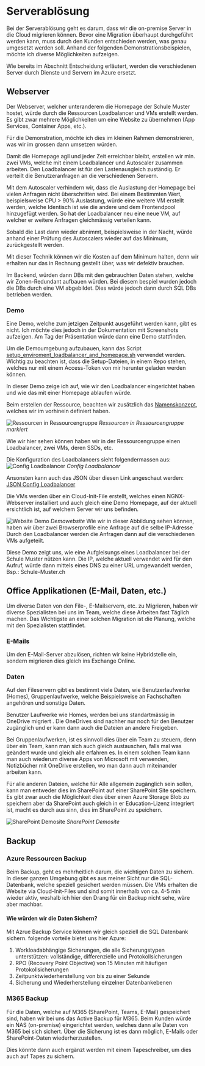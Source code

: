 # Serverablösung

Bei der Serverablösung geht es darum, dass wir die on-premise Server in die Cloud migrieren können. 
Bevor eine Migration überhaupt durchgeführt werden kann, muss durch den Kunden entschieden werden, was genau umgesetzt werden soll. 
Anhand der folgenden Demonstrationsbeispielen, möchte ich diverse Möglichkeiten aufzeigen. 

Wie bereits im Abschnitt Entscheidung erläutert, werden die verschiedenen Server durch Dienste und Servern im Azure ersetzt. 

## Webserver

Der Webserver, welcher unteranderem die Homepage der Schule Muster hostet, würde durch die Ressourcen Loadbalancer und VMs erstellt werden. 
Es gibt zwar mehrere Möglichkeiten um eine Website zu übernehmen (App Services, Container Apps, etc.).

Für die Demonstration, möchte ich dies im kleinen Rahmen demonstrieren, was wir im grossen dann umsetzen würden. 

Damit die Homepage agil und jeder Zeit erreichbar bleibt, erstellen wir min. zwei VMs, welche mit einem Loadbalancer und Autoscaler zusammen arbeiten. 
Den Loadbalancer ist für den Lastenausgleich zuständig. 
Er verteilt die Benutzeranfragen an die verschiedenen Servern. 

Mit dem Autoscaler verhindern wir, dass die Auslastung der Homepage bei vielen Anfragen nicht überschritten wird. 
Bei einem Bestimmten Wert, beispielsweise CPU > 90% Auslastung, würde eine weitere VM erstellt werden, welche Identisch ist wie die andere und dem Frontendpool hinzugefügt werden. 
So hat der Loadbalancer neu eine neue VM, auf welcher er weitere Anfragen gleichmässig verteilen kann. 

Sobald die Last dann wieder abnimmt, beispielsweise in der Nacht, würde anhand einer Prüfung des Autoscalers wieder auf das Minimum, zurückgestellt werden. 

Mit dieser Technik können wir die Kosten auf dem Minimum halten, denn wir erhalten nur das in Rechnung gestellt über, was wir defektiv brauchen. 

Im Backend, würden dann DBs mit den gebrauchten Daten stehen, welche wir Zonen-Redundant aufbauen würden. 
Bei diesem bespiel wurden jedoch die DBs durch eine VM abgebildet. Dies würde jedoch dann durch SQL DBs betrieben werden. 

### Demo

Eine Demo, welche zum jetzigen Zeitpunkt ausgeführt werden kann, gibt es nicht. 
Ich möchte dies jedoch in der Dokumentation mit Screenshots aufzeigen. 
Am Tag der Präsentation würde dann eine Demo stattfinden.

Um die Demoumgebung aufzubauen, kann das Script [setup_enviroment_loadbalancer_and_homepage.sh](setup_enviroment_loadbalancer_and_homepage.sh) verwendet werden. 
Wichtig zu beachten ist, dass die Setup-Dateien, in einem Repo stehen, welches nur mit einem Access-Token von mir herunter geladen werden können. 

In dieser Demo zeige ich auf, wie wir den Loadbalancer eingerichtet haben und wie das mit einer Homepage ablaufen würde.

Beim erstellen der Ressource, beachten wir zusätzlich das [Namenskonzept](Nameconcept.md), welches wir im vorhinein definiert haben. 

![Ressourcen in Ressourcengruppe](rg_lb_demo_marked.png)
*Ressourcen in Ressourcengruppe markiert*

Wie wir hier sehen können haben wir in der Ressourcengruppe einen Loadbalancer, zwei VMs, deren SSDs, etc. 

Die Konfiguration des Loadbalancers sieht folgendermassen aus:
![Config Loadbalancer](config_loadbalancer.png) 
*Config Loadbalancer* 

Ansonsten kann auch das JSON über diesen Link angeschaut werden: [JSON Config Loadbalancer](loadbalancerconfig.md) 

Die VMs werden über ein Cloud-Init-File erstellt, welches einen NGNX-Webserver installiert und auch gleich eine Demo Homepage, auf der aktuell ersichtlich ist, auf welchem Server wir uns befinden.

![Website Demo](test_lb_for_Websites.png)
*Demowebsite*
Wie wir in dieser Abbildung sehen können, haben wir über zwei Browserprofile eine Anfrage auf die selbe IP-Adresse Durch den Loadbalancer werden die Anfragen dann auf die verschiedenen VMs aufgeteilt. 

Diese Demo zeigt uns, wie eine Aufgleisungs eines Loadbalancer bei der Schule Muster nützen kann. 
Die IP, welche aktuell verwendet wird für den Aufruf, würde dann mittels eines DNS zu einer URL umgewandelt werden, Bsp.: Schule-Muster.ch 


## Office Applikationen (E-Mail, Daten, etc.)

Um diverse Daten von den File-, E-Mailservern, etc. zu Migrieren, haben wir diverse Spezialisten bei uns im Team, welche diese Arbeiten fast Täglich machen. 
Das Wichtigste an einer solchen Migration ist die Planung, welche mit den Spezialisten stattfindet. 

### E-Mails
Um den E-Mail-Server abzulösen, richten wir keine Hybridstelle ein, sondern migrieren dies gleich ins Exchange Online.

### Daten

Auf den Fileservern gibt es bestimmt viele Daten, wie Benutzerlaufwerke (Homes), Gruppenlaufwerke, welche Beispielsweise an Fachschaften angehören und sonstige Daten. 

Benutzer Laufwerke wie Homes, werden bei uns standartmässig in OneDrive migriert . 
Die OneDrives sind nachher nur noch für den Benutzer zugänglich und er kann dann auch die Dateien an andere Freigeben. 

Bei Gruppenlaufwerken, ist es sinnvoll dies über ein Team zu steuern, denn über ein Team, kann man sich auch gleich austauschen, falls mal was geändert wurde und gleich alle erfahren es. 
In einem solchen Team kann man auch wiederum diverse Apps von Microsoft mit verwenden, Notizbücher mit OneDrive erstellen, wo man dann auch miteinander arbeiten kann. 

Für alle anderen Dateien, welche für Alle allgemein zugänglich sein sollen, kann man entweder dies im SharePoint auf einer SharePoint Site speichern. 
Es gibt zwar auch die Möglichkeit dies über einen Azure Storage Blob zu speichern aber da SharePoint auch gleich in er Education-Lizenz integriert ist, macht es durch aus sinn, dies im SharePoint zu speichern. 

![SharePoint Demosite](SharePoint_Demosite.png)
*SharePoint Demosite*

## Backup

### Azure Ressourcen Backup

Beim Backup, geht es mehrheitlich darum, die wichtigen Daten zu sichern. 
In dieser ganzen Umgebung gibt es aus meiner Sicht nur die SQL-Datenbank, welche speziell gesichert werden müssen. Die VMs erhalten die Website via Cloud-Init-Files und sind somit innerhalb von ca. 4-5 min wieder aktiv, weshalb ich hier den Drang für ein Backup nicht sehe, wäre aber machbar. 

#### Wie würden wir die Daten Sichern?

Mit Azrue Backup Service können wir gleich speziell die SQL Datenbank sichern. folgende vorteile bietet uns hier Azure:
1. Workloadabhängige Sicherungen, die alle Sicherungstypen unterstützen: vollständige, differenzielle und Protokollsicherungen
2. RPO (Recovery Point Objective) von 15 Minuten mit häufigen Protokollsicherungen
3. Zeitpunktwiederherstellung von bis zu einer Sekunde
4. Sicherung und Wiederherstellung einzelner Datenbankebenen

### M365 Backup

Für die Daten, welche auf M365 (SharePoint, Teams, E-Mail) gespeichert sind, haben wir bei uns das Active Backup für M365. Beim Kunden würde ein NAS (on-premise) eingerichtet werden, welches dann alle Daten von M365 bei sich sichert. Über die Sicherung ist es dann möglich, E-Mails oder SharePoint-Daten wiederherzustellen. 

Dies könnte dann auch ergänzt werden mit einem Tapeschreiber, um dies auch auf Tapes zu sichern.





